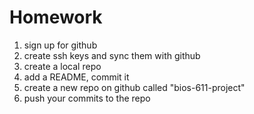 Homework
========

1. sign up for github
2. create ssh keys and sync them with github
3. create a local repo
4. add a README, commit it
5. create a new repo on github called "bios-611-project"
6. push your commits to the repo

